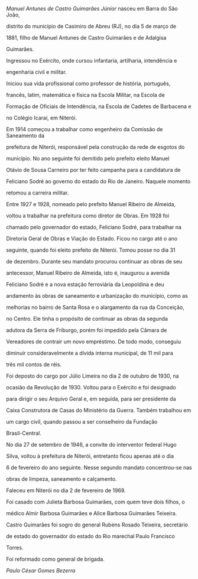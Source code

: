 

*Manuel Antunes de Castro Guimarães Júnior* nasceu em Barra do São João,

distrito do município de Casimiro de Abreu (RJ), no dia 5 de março de

1881, filho de Manuel Antunes de Castro Guimarães e de Adalgisa

Guimarães.



Ingressou no Exército, onde cursou infantaria, artilharia, intendência e

engenharia civil e militar.



Iniciou sua vida profissional como professor de história, português,

francês, latim, matemática e física na Escola Militar, na Escola de

Formação de Oficiais de Intendência, na Escola de Cadetes de Barbacena e

no Colégio Icaraí, em Niterói.



Em 1914 começou a trabalhar como engenheiro da Comissão de Saneamento da

prefeitura de Niterói, responsável pela construção da rede de esgotos do

município. No ano seguinte foi demitido pelo prefeito eleito Manuel

Otávio de Sousa Carneiro por ter feito campanha para a candidatura de

Feliciano Sodré ao governo do estado do Rio de Janeiro. Naquele momento

retomou a carreira militar.



Entre 1927 e 1928, nomeado pelo prefeito Manuel Ribeiro de Almeida,

voltou a trabalhar na prefeitura como diretor de Obras. Em 1928 foi

chamado pelo governador do estado, Feliciano Sodré, para trabalhar na

Diretoria Geral de Obras e Viação do Estado. Ficou no cargo até o ano

seguinte, quando foi eleito prefeito de Niterói. Tomou posse no dia 31

de dezembro. Durante seu mandato procurou continuar as obras de seu

antecessor, Manuel Ribeiro de Almeida, isto é, inaugurou a avenida

Feliciano Sodré e a nova estação ferroviária da Leopoldina e deu

andamento às obras de saneamento e urbanização do município, como as

melhorias no bairro de Santa Rosa e o alargamento da rua da Conceição,

no Centro. Ele tinha o propósito de continuar as obras da segunda

adutora da Serra de Friburgo, porém foi impedido pela Câmara de

Vereadores de contrair um novo empréstimo. De todo modo, conseguiu

diminuir consideravelmente a dívida interna municipal, de 11 mil para

três mil contos de réis.



Foi deposto do cargo por Júlio Limeira no dia 2 de outubro de 1930, na

ocasião da Revolução de 1930. Voltou para o Exército e foi designado

para dirigir o seu Arquivo Geral e, em seguida, para ser presidente da

Caixa Construtora de Casas do Ministério da Guerra. Também trabalhou em

um cargo civil, quando passou a ser conselheiro da Fundação

Brasil-Central.



No dia 27 de setembro de 1946, a convite do interventor federal Hugo

Silva, voltou à prefeitura de Niterói, entretanto ficou apenas até o dia

6 de fevereiro do ano seguinte. Nesse segundo mandato concentrou-se nas

obras de limpeza, saneamento e calçamento.



Faleceu em Niterói no dia 2 de fevereiro de 1969.



Foi casado com Julieta Barbosa Guimarães, com quem teve dois filhos, o

médico Almir Barbosa Guimarães e Alice Barbosa Guimarães Teixeira.

Castro Guimarães foi sogro do general Rubens Rosado Teixeira, secretário

de estado do governador do estado do Rio marechal Paulo Francisco

Torres.



Foi reformado como general de brigada.



*Paulo César Gomes Bezerra*




